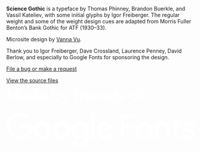 <div class="colophon">
  <p><strong>Science Gothic</strong> is a typeface by Thomas Phinney, Brandon Buerkle, and Vassil Kateliev, with some initial glyphs by Igor Freiberger. The regular weight and some of the weight design cues are adapted from Morris Fuller Benton’s Bank Gothic for ATF (1930–33).
  <p>Microsite design by <a href="https://vannavu.com/">Vanna Vu</a>.</p>
  <p>Thank you to Igor Freiberger, Dave Crossland, Laurence Penney, David Berlow, and especially to Google Fonts for sponsoring the design.</p>
  <p><a href="https://github.com/googlefonts/science-gothic/issues">File a bug or make a request</a></p>
  <p><a href="https://github.com/googlefonts/science-gothic">View the source files</a></p>
  <div id="google">
    <a aria-label="Project made by Friends of Google Fonts. Follow this link to visit Google Fonts." target="_blank" rel="noopener" href="https://fonts.google.com">
      <svg xmlns="http://www.w3.org/2000/svg" viewBox="0 0 1280 395.3" fill="white">
        <path d="M775.5 337.9h19.8v-67.8h64.9v-18.8h-64.9v-51.8h72.5v-19.7h-92.3zm158.1-111.1c-32 0-55.5 24.5-55.5 57.4s22.6 57.4 55.5 57.4c32 0 55.5-24.5 55.5-57.4s-23.5-58.3-55.5-57.4zm-.9 97c-18.8 0-35.8-15.1-35.8-39.5 0-25.4 16.9-39.5 35.8-39.5 18.8 0 35.8 15.1 35.8 39.5s-17 39.5-35.8 39.5zm128-97.9c-14.1 0-28.2 8.5-34.8 18.8l.9-15.1H1007v109.2h20.7v-60.2c0-16.9 10.4-33.9 28.2-33.9 15.1 0 26.4 7.5 26.4 30.1v63.1h19.8v-66.8c0-26.4-14.1-45.2-41.4-45.2zm109.2 96c-10.4 0-15.1-5.6-15.1-17.9v-55.5h26.4v-18.8h-26.4v-32.9h-20.7v32.9h-18.8v18.8h18.8V305c0 22.6 12.2 34.8 36.7 35.8 6.6 0 11.3-.9 16-2.8l-7.5-17.9c-2.8 1.8-5.7 1.8-9.4 1.8zm79-45.2l-21.6-4.7c-8.5-1.9-14.1-5.6-14.1-12.2 0-9.4 10.4-14.1 21.6-14.1 10.4 0 20.7 3.8 24.5 14.1l17.9-7.5c-6.6-16.9-22.6-25.4-41.4-25.4-22.6 0-43.3 12.2-43.3 32 0 18.8 18.8 27.3 29.2 30.1l21.6 5.6c11.3 2.8 15.1 8.5 15.1 14.1 0 8.5-9.4 15.1-21.6 15.1-13.2 0-23.5-6.6-29.2-20.7l-17.9 7.5c6.6 16 21.6 31.1 47.1 32 25.4 0 42.4-15.1 42.4-33.9-.1-13.2-8.6-27.3-30.3-32zm-1155.7-32v24.5h58.4c-1.9 14.1-5.6 23.5-13.2 31.1-8.5 8.5-22.6 17.9-46.1 17.9-36.7 0-64.9-29.2-64.9-65.9s28.2-65.9 64.9-65.9c19.8 0 34.8 7.5 45.2 17.9l17.9-17.9c-15.1-14.1-34.8-25.4-62.1-25.4-49.9 0-92.2 40.5-92.2 90.4 0 49.9 42.4 90.4 92.2 92.2 26.4 0 47.1-8.5 63.1-25.4 16.9-16.9 21.6-39.5 21.6-58.4 0-5.6 0-10.4-.9-15.1H93.2zm152.4-19.8c-32 0-58.4 24.5-58.4 58.4s26.4 58.4 58.4 58.4 58.4-24.5 58.4-58.4-26.4-58.4-58.4-58.4zm0 94.2c-17.9 0-32.9-15.1-32.9-35.8 0-20.7 15.1-35.8 32.9-35.8 17.9 0 32.9 14.1 32.9 35.8.1 20.7-15 35.8-32.9 35.8zm128-94.2c-32 0-58.4 24.5-58.4 58.4s26.4 58.4 58.4 58.4 58.4-24.5 58.4-58.4-26.4-58.4-58.4-58.4zm0 94.2c-17.9 0-32.9-15.1-32.9-35.8 0-20.7 15.1-35.8 32.9-35.8 17.9 0 32.9 14.1 32.9 35.8.1 20.7-15 35.8-32.9 35.8zm157.2-81h-.9c-5.6-6.6-16.9-13.2-31.1-13.2-29.2 0-56.5 25.4-56.5 58.4 0 32.9 26.4 58.4 56.5 58.4 14.1 0 25.4-6.6 31.1-13.2h.9v8.5c0 22.6-12.2 33.9-31.1 33.9-16 0-25.4-11.3-29.2-20.7l-22.6 9.4c6.6 15.1 23.5 34.8 51.8 34.8 30.1 0 55.5-17.9 55.5-61.2V228.7h-24.5v9.4zm-29.2 81c-17.9 0-32.9-15.1-32.9-34.8 0-20.7 15.1-35.8 32.9-35.8s31.1 15.1 31.1 35.8c0 19.7-14.1 34.8-31.1 34.8zm71.6-152.5h25.4v172.2h-25.4zm143 96c-4.7-13.2-19.8-37.6-49.9-37.6-30.1 0-55.5 23.5-55.5 58.4 0 32.9 24.5 58.4 58.4 58.4 26.4 0 42.4-16 48.9-26.4l-19.8-13.2c-6.6 10.4-16 16.9-29.2 16.9s-22.6-5.6-28.2-17.9l78.1-32-2.8-6.6zm-80 18.8c0-22.6 17.9-33.9 31.1-33.9 10.4 0 18.8 4.7 21.6 12.2l-52.7 21.7zM20.7 37.6l-.9-13.1h.9l23.5 40.4h7.6l22.6-40.4h.9l-.9 13.1v44.3h12.2V.9H74.4L48 47.1h-.9L21.6.9H8.5v81h12.2zm80.9 41.5c1.9 1.9 3.8 2.8 6.6 3.8s5.6.9 8.5.9c4.7 0 7.5-.9 10.4-2.8 2.8-1.9 5.6-3.8 7.5-5.6V81h12.2V47.1c0-7.5-1.9-13.2-6.6-16.9s-10.4-5.6-18.8-5.6c-4.7 0-9.4.9-13.2 2.8-3.8 1.9-6.6 4.7-9.4 8.5l10.4 6.6c1.9-2.8 3.8-4.7 5.6-5.6 1.9-.9 4.7-1.9 7.5-1.9 1.9 0 3.8 0 4.7.9.9.9 2.8 1.9 3.8 2.8s.9 1.9 1.9 3.8c.9 1.9.9 2.8.9 4.7V51c-.9-.9-2.8-.9-5.6-1.9s-5.6-.9-9.4-.9-6.6 0-9.4.9c-2.8.9-5.6 1.9-7.5 3.8-1.9.9-3.8 3.8-4.7 5.6-.9 1.9-1.9 4.7-1.9 7.5s.9 5.6 1.9 7.5c.9 1.8 2.8 3.7 4.6 5.6zm11.3-20.7c2.8-1.9 5.6-2.8 9.4-2.8 1.9 0 4.7 0 6.6.9 2.8.9 4.7.9 5.6 1.9 0 1.9 0 3.8-.9 5.6-.9 1.9-1.9 3.8-4.7 6.6-.9.9-2.8 1.9-4.7 2.8-1.9.9-3.8.9-5.6.9-.9 0-2.8-.9-3.8-.9-.9-.9-1.9-.9-2.8-1.9-.9-.9-.9-1.9-1.9-2.8-.9-.9-.9-2.8-.9-3.8 0-2.8 1.9-4.7 3.7-6.5zm86.6 17.2v6.3h12.2V.9h-12.2v24.5l.9 7.5h-.9c-.9-2.8-2.8-4.7-6.6-6.6-3.8-1.9-6.6-2.8-11.3-2.8-3.8 0-7.5 0-10.4 1.9-2.8 1.9-5.6 3.8-8.5 6.6-1.9 2.8-4.7 5.6-5.6 9.4-.9 3.8-1.9 7.5-1.9 12.2s.9 8.5 1.9 12.2c.9 3.8 2.8 6.6 5.6 9.4 2.8 2.8 5.6 4.7 8.5 6.6 3.8.9 6.6 1.9 10.4 1.9 4.7 0 8.5-.9 11.3-2.8 2.4-1.6 4.8-3.1 6.6-5.3zm-16-4.1h-5.6c-1.9-.9-2.8-1.9-4.7-3.8-1.9-1.9-2.8-3.8-3.8-5.6-.9-1.9-.9-4.7-.9-7.5s0-4.7.9-7.5 1.9-4.7 1.9-6.6c.9-1.9 2.8-2.8 4.7-3.8 1.9-.9 4.7-.9 6.6-.9 2.8 0 4.7 0 6.6.9 2.8.9 3.8 1.9 5.6 3.8 1.9 1.9 2.8 3.8 3.8 5.6.9 1.9.9 4.7.9 7.5s0 5.6-.9 7.5c-.9 2.8-1.9 4.7-2.8 5.6-1.9 1.9-3.8 2.8-5.6 3.8-2.9 1-4.8 1-6.7 1zm45.2 3.8c2.8 2.8 5.6 4.7 9.4 6.6 3.8.9 7.5 1.9 11.3 1.9 6.6 0 11.3-1.9 16-4.7 4.7-2.8 8.5-5.6 10.4-10.4l-11.3-5.6c-.9 2.8-2.8 4.7-5.6 6.6-1.9 1.9-4.7 2.8-8.5 2.8-1.9 0-3.8 0-5.6-.9-1.9-.9-2.8-1.9-4.7-2.8-1.9-.9-2.8-2.8-3.8-4.7-.9-1.9-1.9-3.8-1.9-6.6h42.4v-2.8c0-4.7-.9-8.5-1.9-12.2-1.9-3.8-3.8-6.6-5.6-9.4-2.8-2.8-5.6-4.7-9.4-7.5-2.8-.9-6.6-1.9-11.3-1.9-3.8 0-7.5.9-11.3 2.8-2.8 1.9-5.6 3.8-8.5 6.6-2.8 2.8-4.7 5.6-5.6 9.4s-1.9 7.5-1.9 11.3c0 4.7.9 8.5 1.9 12.2s2.7 6.5 5.5 9.3zM240 38.6c2.8-1.9 5.6-2.8 9.4-2.8 2.8 0 4.7 0 6.6.9 1.9.9 2.8 1.9 3.8 2.8.9.9 1.9 2.8 2.8 3.8 0 .9.9 2.8.9 3.8h-29.2c1-3.8 2.9-6.6 5.7-8.5zm81.9 35.8h.9c.9 2.8 3.8 4.7 6.6 6.6 3.8 1.9 6.6 2.8 11.3 2.8 3.8 0 7.5 0 10.4-1.9 2.8-1.9 5.6-3.8 8.5-6.6 1.9-2.8 3.8-5.6 5.6-9.4 1.9-3.8 1.9-6.6 1.9-11.3s0-8.5-1.9-12.2c-.9-3.8-2.8-6.6-5.6-9.4-1.9-2.8-4.7-4.7-8.5-6.6-3.8-.9-6.6-1.9-10.4-1.9-4.7 0-8.5.9-11.3 2.8-2.8 1.9-4.7 3.8-6.6 6.6h-.9l.9-7.5V.9h-12.2v80.9h11.3v-7.4zm1.9-27.3c.9-1.9 1.9-3.8 3.8-5.6.9-1.9 2.8-2.8 4.7-3.8 1.9-.9 4.7-.9 6.6-.9 2.8 0 4.7 0 6.6.9 1.9.9 2.8 1.9 5.6 2.8 1.9 1.9 2.8 3.8 3.8 5.6.9 1.9.9 4.7.9 7.5s0 5.6-.9 7.5c-.9 1.9-1.9 3.8-3.8 5.6-1.9 1.9-3.8 2.8-5.6 3.8-2.8.9-4.7.9-6.6.9h-6.6c-1.9-.9-2.8-1.9-4.7-3.8-1.9-1.9-2.8-3.8-3.8-5.6-.9-1.9-.9-4.7-.9-7.5s-.1-5.6.9-7.4zm57.4 60.2h13.2l34.8-80h-14.1L400 64h-.9L384 27.3h-14.1l22.6 51.8zm81.9-25.4h12.2V37.6h14.1V26.4h-14.1v-5.6c0-2.8 0-5.6 1.9-6.6 1.9-.9 3.8-1.9 5.6-1.9h3.8c1 0 1.9.9 2.8.9l3.8-10.4c-1.9-.9-2.8-1.9-4.7-1.9-1.9-.9-3.8-.9-5.7-.9-2.8 0-4.7 0-7.5.9s-4.7 1.9-6.6 3.8c-1.9 1.9-2.8 3.8-3.8 6.6-.9 2.8-1.9 5.6-1.9 8.5v6.6h-10.4v11.3H463v44.2zm49.8 0V52.7c0-2.8 0-4.7.9-6.6.9-1.9 1.9-2.8 2.8-4.7 1.9-1.9 2.8-2.8 4.7-3.8 1.9-.9 3.8-.9 5.6-.9h3.8c1 0 1.9.9 2.8.9l3.8-11.3c-.9 0-2.8-.9-3.8-.9-.9-.9-2.8-.9-4.7-.9-1.9 0-2.8 0-4.7.9-1.9 0-2.8.9-4.7 1.9-1.9.9-2.8 2.8-3.8 3.8-.9.9-1.9 1.9-2.8 3.8h-.8v-8.5h-11.3v55.5h12.2zm32-55.5h12.2v55.5h-12.2zM550.6 0c-1.9 0-3.8.9-5.6 2.8-1.9.9-2.8 3.8-2.8 5.6 0 1.9 1.9 3.8 2.8 5.6.9 1.9 2.8 2.8 5.6 2.8s3.8-1.9 5.6-2.8c1.9-.9 2.8-3.8 2.8-5.6 0-1.9-.9-3.8-2.8-5.6-.9-1.9-3.7-2.8-5.6-2.8zm32.9 81.9c3.8.9 7.5 1.9 11.3 1.9 6.6 0 11.3-1.9 16-4.7 4.7-2.8 8.5-5.6 10.4-10.4l-11.3-5.6c-.9 2.8-3.8 4.7-5.6 6.6-1.9 1.9-4.7 2.8-8.5 2.8-1.9 0-3.8 0-5.6-.9-1.9-.9-2.8-1.9-4.7-2.8-1.9-1.9-2.8-2.8-3.8-5.6-.9-1.9-1.9-3.8-1.9-6.6h42.4v-2.8c0-4.7-.9-8.5-1.9-12.2-1.9-3.8-3.8-6.6-5.6-9.4-1.9-1.9-4.7-3.8-8.5-5.6-2.8-.9-6.6-1.9-11.3-1.9-3.8 0-7.5.9-11.3 2.8-3.8.9-6.6 3.8-9.4 5.6-2.8 2.8-4.7 5.6-5.6 9.4-.9 3.8-1.9 7.5-1.9 11.3 0 4.7.9 8.5 1.9 12.2.9 3.8 2.8 6.6 5.6 9.4 2.7 2.7 5.6 4.6 9.3 6.5zm1.9-43.3c2.8-1.9 5.6-2.8 9.4-2.8 2.8 0 4.7 0 6.6.9 1.9.9 3.8 1.9 4.7 2.8.9.9 1.9 2.8 2.8 3.8 0 .9.9 2.8.9 3.8h-30.1c1-3.8 2.9-6.6 5.7-8.5zm59.3 14.1c0-2.8 0-4.7.9-6.6.9-1.9 1.9-3.8 2.8-5.6 1.9-1.9 2.8-2.8 4.7-3.8 1.9-.9 3.8-.9 5.6-.9 3.8 0 6.6.9 8.5 2.8 2.8 1.9 3.8 5.6 3.8 10.4v32.9h12.2V48c0-7.5-1.9-13.2-5.6-16.9-3.8-4.7-9.4-6.6-16-6.6-3.8 0-7.5.9-10.4 2.8-2.4 1.6-4.8 3.2-6.6 5.4v-6.3h-12.2v55.5h12.2V52.7zM736 25.4l.9 7.5h-.9c-.9-2.8-2.8-4.7-6.6-6.6-3.8-1.9-6.6-2.8-11.3-2.8-3.8 0-7.5 0-10.4 1.9-2.8 1.9-5.6 3.8-8.5 6.6-1.9 2.8-3.8 5.6-5.6 9.4-.9 3.8-1.9 7.5-1.9 12.2s0 8.5 1.9 12.2c.9 3.8 2.8 6.6 5.6 9.4 2.8 2.8 5.6 4.7 8.5 6.6 3.8.9 6.6 1.9 10.4 1.9 4.7 0 8.5-.9 11.3-2.8 2.4-1.6 4.8-3.2 6.6-5.4v6.3h12.2V.9H736v24.5zm-.9 35.8c-.9 2.8-1.9 4.7-2.8 5.6-1.9 1.9-3.8 2.8-5.6 3.8-2.8.9-4.7.9-6.6.9s-3.8 0-6.6-.9c-1.9-.9-2.8-1.9-4.7-3.8-.9-.9-2.8-2.8-2.8-4.7-.9-1.9-.9-4.7-.9-7.5s0-5.6.9-7.5c0-2.8 1.9-4.7 1.9-6.6.9-1.9 2.8-2.8 4.7-3.8 1.9-.9 4.7-.9 6.6-.9 2.8 0 4.7 0 6.6.9 2.8.9 3.8 1.9 5.6 3.8 1.9 1.9 2.8 3.8 3.8 5.6.9 1.9.9 4.7.9 7.5s-.1 5.7-1 7.6zm54.5 20.7c2.8-.9 5.6-1.9 7.5-3.8 1.9-1.9 3.8-3.8 4.7-5.6.9-1.9 1.9-3.8 1.9-6.6 0-3.8-1.9-7.5-3.8-10.4-1.9-2.8-6.6-4.7-12.2-6.6l-8.5-1.9c-1.9 0-4.7-.9-5.6-1.9-.9-.9-1.9-1.9-1.9-3.8 0-.9-.9-1.9 0-2.8s1.9-.9 3.8-2.8c.9 0 1.9-.9 2.8-.9h2.8c1.9 0 4.7.9 6.6 1.9 1.9 1.9 3.8 2.8 4.7 5.6l11.3-4.7c-.9-1.9-1.9-3.8-3.8-5.6-1.9-.9-3.8-2.8-5.6-3.8-1.9-1.9-3.8-1.9-4.7-2.8-2.8-.9-4.7-.9-7.5-.9s-5.6 0-8.5.9c-2.8 0-5.6.9-7.5 2.8-1.9 1.9-3.8 3.8-4.7 5.6-.9 2.8-1.9 4.7-1.9 7.5s0 4.7.9 6.6c.9 1.9 2.8 3.8 3.8 4.7.9.9 2.8 1.9 4.7 2.8 1.9.9 3.8 1.9 5.6 1.9l7.5 1.9c3.8.9 6.6 1.9 7.5 2.8s1.9 1.9 1.9 3.8-.9 3.8-2.8 4.7c-1.9.9-4.7 1.9-7.5 1.9s-4.7 0-7.5-1.9c-1.9-1.9-3.8-4.7-5.6-6.6l-11.3 4.7c0 1.9 1.9 3.8 2.8 5.6.9 1.9 2.8 2.8 4.7 4.7 2.8 1.9 4.7 2.8 7.5 3.8 2.8.9 5.6.9 9.4.9s6.7-.8 8.5-1.7zm100.8-17c.9-2.8 1.9-7.5 1.9-11.3s-.9-7.5-1.9-11.3-2.8-6.6-5.6-9.4c-2.8-2.8-5.6-4.7-9.4-6.6-2.8-.9-7.5-1.9-11.3-1.9-3.8 0-7.5.9-11.3 1.9-3.8 1.9-6.6 3.8-9.4 6.6-1.9 2.8-3.8 5.6-5.6 9.4-.9 2.8-1.9 7.5-1.9 11.3s0 7.5 1.9 11.3c.9 3.8 2.8 6.6 5.6 9.4 2.8 2.8 5.6 4.7 9.4 6.6 3.8 1.9 7.5 1.9 11.3 1.9 3.8 0 7.5 0 11.3-1.9 3.8-1.9 6.6-3.8 9.4-6.6 1.8-2.8 3.7-5.6 5.6-9.4zm-11.3-3.7c-.9 1.9-1.9 3.8-3.8 5.6-1.9 1.9-3.8 2.8-5.6 3.8-1.9.9-3.8.9-5.6.9-1.9 0-3.8 0-5.6-.9-2.8-.9-3.8-1.9-5.6-3.8-1.9-1.9-2.8-3.8-3.8-5.6-.9-1.9-.9-4.7-.9-7.5s0-5.6.9-7.5c.9-1.9 1.9-3.8 3.8-5.6 1.9-1.9 3.8-2.8 5.6-3.8 1.9-.9 3.8-.9 5.6-.9 1.9 0 3.8 0 5.6.9 2.8.9 3.8 1.9 5.6 3.8 1.9 1.9 2.8 3.8 3.8 5.6.9 1.9.9 4.7.9 7.5s0 5.6-.9 7.5zm28.2 20.7h12.2V37.6h14.1V27.3h-14.1v-5.6c0-2.8 0-5.6 1.9-6.6 1.9-.9 3.8-1.9 5.6-1.9h3.8c1 0 1.9.9 2.8.9l3.8-11.3c-1.9-.9-2.8-.9-4.7-1.9-1.9-.9-3.8-.9-5.6-.9-2.8 0-5.6 0-7.5 1.9-2.8.9-4.7 1.9-6.6 3.8-1.9.9-2.8 3.8-3.8 5.6-.9 2.8-1.9 5.6-1.9 8.5v6.6h-10.4v11.3h10.4v44.2z">
        </path>
      </svg>
    </a>
  </div>
</div>
